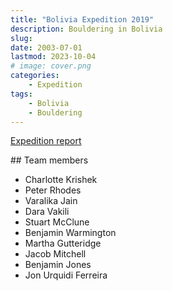 ```yaml
---
title: "Bolivia Expedition 2019"
description: Bouldering in Bolivia
slug: 
date: 2003-07-01
lastmod: 2023-10-04
# image: cover.png
categories:
    - Expedition
tags:
    - Bolivia
    - Bouldering
---
```


[Expedition report](/documents/bolivia2019.pdf)

## Team members
- Charlotte Krishek
- Peter Rhodes
- Varalika Jain
- Dara Vakili
- Stuart McClune
- Benjamin Warmington
- Martha Gutteridge
- Jacob Mitchell
- Benjamin Jones
- Jon Urquidi Ferreira
